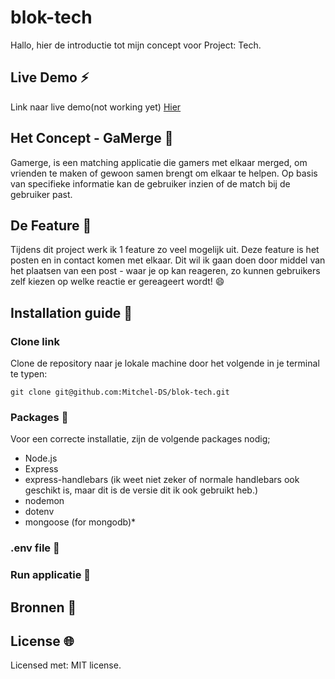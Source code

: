 # blok-tech
Hallo, hier de introductie tot mijn concept voor Project: Tech.

## Live Demo :zap:
Link naar live demo(not working yet) [Hier](https://github.com/Mitchel-DS/blok-tech)

## Het Concept - GaMerge :new_moon_with_face:
Gamerge, is een matching applicatie die gamers met elkaar merged, om vrienden te maken of gewoon samen brengt om elkaar te helpen. Op basis van specifieke informatie kan de gebruiker inzien of de match bij de gebruiker past.

## De Feature :calling:
Tijdens dit project werk ik 1 feature zo veel mogelijk uit. Deze feature is het posten en in contact komen met elkaar. Dit wil ik gaan doen door middel van het plaatsen van een post - waar je op kan reageren, zo kunnen gebruikers zelf kiezen op welke reactie er gereageert wordt! :smile:

## Installation guide :electric_plug:
### Clone link
Clone de repository naar je lokale machine door het volgende in je terminal te typen:

```
git clone git@github.com:Mitchel-DS/blok-tech.git
```

### Packages :file_folder:
Voor een correcte installatie, zijn de volgende packages nodig;

* Node.js
* Express
* express-handlebars (ik weet niet zeker of normale handlebars ook geschikt is, maar dit is de versie dit ik ook gebruikt heb.)
* nodemon
* dotenv
* mongoose (for mongodb)*

### .env file :closed_lock_with_key:

### Run applicatie :man_dancing:

## Bronnen :bookmark_tabs:

## License :globe_with_meridians:
Licensed met: MIT license</a>. 
